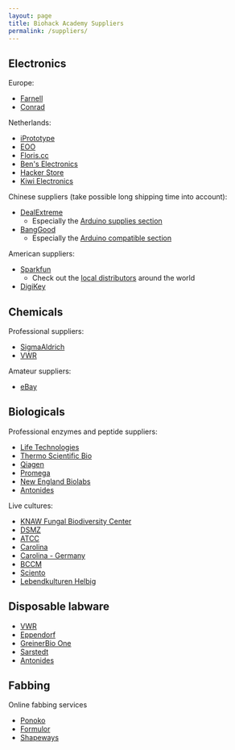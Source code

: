 ```yaml
---
layout: page
title: Biohack Academy Suppliers
permalink: /suppliers/
---
```


## Electronics

Europe:

* [Farnell](http://www.farnell.com)
* [Conrad](http://www.conrad.com)

Netherlands:

* [iPrototype](http://www.iprototype.nl)
* [EOO](http://www.eoo-bv.nl)
* [Floris.cc](http://www.floris.cc)
* [Ben's Electronics](https://benselectronics.nl)
* [Hacker Store](https://www.hackerstore.nl)
* [Kiwi Electronics](https://www.kiwi-electronics.nl)

Chinese suppliers (take possible long shipping time into account):

* [DealExtreme](http://www.dx.com/)
  * Especially the [Arduino supplies section](http://www.dx.com/s/arduino?category=436)
* [BangGood](http://www.banggood.com/)
  * Especially the [Arduino compatible section](http://www.banggood.com/Wholesale-Arduino-Compatible-Kits-and-DIY-Kits-c-3091.html)

American suppliers:

* [Sparkfun](http://www.sparkfun.com)
  * Check out the [local distributors](https://www.sparkfun.com/distributors) around the world
* [DigiKey](http://www.digikey.com)

## Chemicals

Professional suppliers:

* [SigmaAldrich](http://www.sigmaaldrich.com)
* [VWR](http://www.vwr.com)

Amateur suppliers:

* [eBay](http://www.ebay.com)

## Biologicals

Professional enzymes and peptide suppliers:

* [Life Technologies](http://www.lifetechnologies.com)
* [Thermo Scientific Bio](http://www.thermscientificbio.com)
* [Qiagen](http://www.qiagen.com)
* [Promega](http://www.promega.com)
* [New England Biolabs](http://www.neb.com)
* [Antonides](https://www.antonides.com)

Live cultures:

* [KNAW Fungal Biodiversity Center](http://www.cbs.knaw.nl/)
* [DSMZ](http://www.dsmz.de)
* [ATCC](http://www.lgcstandards-atcc.org/)
* [Carolina](http://www.carolina.com/)
* [Carolina - Germany](http://www.carolina-science.com/)
* [BCCM](http://bccm.belspo.be/)
* [Sciento](https://www.sciento.co.uk)
* [Lebendkulturen Helbig](https://lebendkulturen.de)

## Disposable labware

* [VWR](http://www.vwr.com)
* [Eppendorf](http://www.eppendorf.com)
* [GreinerBio One](http://www.greinerbioone.com)
* [Sarstedt](http://www.sarstedt.com)
* [Antonides](https://www.antonides.com)

## Fabbing

Online fabbing services

* [Ponoko](http://www.ponoko.com)
* [Formulor](http://www.formulor.de)
* [Shapeways](http://www.shapeways.com)
